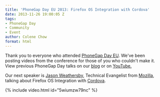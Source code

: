 ```yaml
---
title: 'PhoneGap Day EU 2013: Firefox OS Integration with Cordova'
date: 2013-11-26 19:00:05 Z
tags:
- PhoneGap Day
- Community
- Event
author: Colene Chow
format: html
---
```


Thank you to everyone who attended [PhoneGap Day EU](http://pgday.phonegap.com/eu2013). We've been posting videos from the conference for those of you who couldn't make it. View previous PhoneGap Day talks on our [blog](https://phonegap.com/blog/tag/phonegap-day/) or on [YouTube.](http://youtube.com/phonegap)

Our next speaker is [Jason Weathersby](http://twitter.com/JasonWeathersby), Technical Evangelist from [Mozilla](http://mozilla.org), talking about Firefox OS Integration with [Cordova](http://cordova.io).

{% include video.html id="5wiumzw79nc" %}
